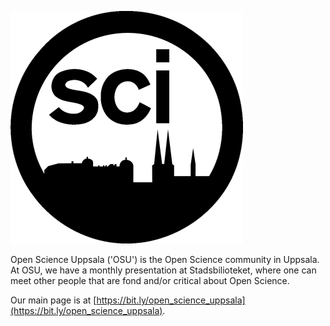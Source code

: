 ![](osu_logo_25.png)

Open Science Uppsala ('OSU') is the Open Science community in Uppsala.
At OSU, we have a monthly presentation at Stadsbilioteket,
where one can meet other people that are fond and/or critical about Open Science.

Our main page is at [https://bit.ly/open_science_uppsala](https://bit.ly/open_science_uppsala).


